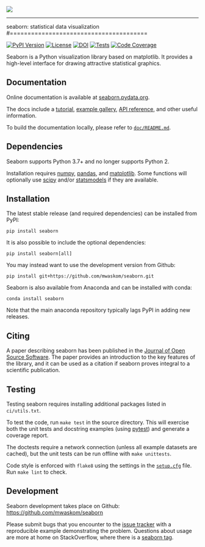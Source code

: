 <img src="doc/_static/logo-wide-lightbg.svg"><br>

--------------------------------------

seaborn: statistical data visualization
#=======================================

[![PyPI Version](https://img.shields.io/pypi/v/seaborn.svg)](https://pypi.org/project/seaborn/)
[![License](https://img.shields.io/pypi/l/seaborn.svg)](https://github.com/mwaskom/seaborn/blob/master/LICENSE)
[![DOI](https://joss.theoj.org/papers/10.21105/joss.03021/status.svg)](https://doi.org/10.21105/joss.03021)
[![Tests](https://github.com/mwaskom/seaborn/workflows/CI/badge.svg)](https://github.com/mwaskom/seaborn/actions)
[![Code Coverage](https://codecov.io/gh/mwaskom/seaborn/branch/master/graph/badge.svg)](https://codecov.io/gh/mwaskom/seaborn)

Seaborn is a Python visualization library based on matplotlib. It provides a high-level interface for drawing attractive statistical graphics.


Documentation
-------------

Online documentation is available at [seaborn.pydata.org](https://seaborn.pydata.org).

The docs include a [tutorial](https://seaborn.pydata.org/tutorial.html), [example gallery](https://seaborn.pydata.org/examples/index.html), [API reference](https://seaborn.pydata.org/api.html), and other useful information.

To build the documentation locally, please refer to [`doc/README.md`](doc/README.md).

Dependencies
------------

Seaborn supports Python 3.7+ and no longer supports Python 2.

Installation requires [numpy](https://numpy.org/), [pandas](https://pandas.pydata.org/), and [matplotlib](https://matplotlib.org/). Some functions will optionally use [scipy](https://www.scipy.org/) and/or [statsmodels](https://www.statsmodels.org/) if they are available.


Installation
------------

The latest stable release (and required dependencies) can be installed from PyPI:

    pip install seaborn

It is also possible to include the optional dependencies:

    pip install seaborn[all]

You may instead want to use the development version from Github:

    pip install git+https://github.com/mwaskom/seaborn.git

Seaborn is also available from Anaconda and can be installed with conda:

    conda install seaborn

Note that the main anaconda repository typically lags PyPI in adding new releases.

Citing
------

A paper describing seaborn has been published in the [Journal of Open Source Software](https://joss.theoj.org/papers/10.21105/joss.03021). The paper provides an introduction to the key features of the library, and it can be used as a citation if seaborn proves integral to a scientific publication.

Testing
-------

Testing seaborn requires installing additional packages listed in `ci/utils.txt`.

To test the code, run `make test` in the source directory. This will exercise both the unit tests and docstring examples (using [pytest](https://docs.pytest.org/)) and generate a coverage report.

The doctests require a network connection (unless all example datasets are cached), but the unit tests can be run offline with `make unittests`.


Code style is enforced with `flake8` using the settings in the [`setup.cfg`](./setup.cfg) file. Run `make lint` to check.
 
Development
-----------

Seaborn development takes place on Github: https://github.com/mwaskom/seaborn

Please submit bugs that you encounter to the [issue tracker](https://github.com/mwaskom/seaborn/issues) with a reproducible example demonstrating the problem. Questions about usage are more at home on StackOverflow, where there is a [seaborn tag](https://stackoverflow.com/questions/tagged/seaborn).

